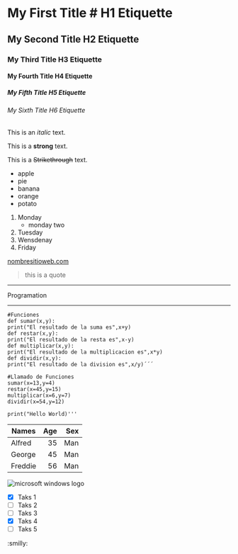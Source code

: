 <!-- Sintaxis de HTML -->
<!-- HEADINGS (Encabezados y tipos:) -->
# My First Title # H1 Etiquette 
## My Second Title H2 Etiquette 
### My Third Title H3 Etiquette
#### My Fourth Title H4 Etiquette
##### My Fifth Title H5 Etiquette
###### My Sixth Title H6 Etiquette

<!-- Texto en cursiva -->
This is an *italic* text.

<!-- Texto en negrita-->
This is a **strong** text.

<!-- Texto tachado-->
This is a ~~Strikethrough~~ text.

<!-- Underlist (listas desordenadas con viñetas)-->
* apple
* pie
* banana
* orange
* potato

<!-- Sorted Sublist (Método lista ordenada) -->
1. Monday
    * monday two <!-- Sub ítem -->
2. Tuesday
3. Wensdenay
4. Friday

<!-- Método para generar un enlace-->
[nombresitioweb.com](http://www.sitioweb.com)

<!-- Sintaxis para generar una cita -->
> this is a quote

<!--Línea horizontal divisoria-->
- - - 
Programation
- - -

    #Funciones
    def sumar(x,y):
    print("El resultado de la suma es",x+y)
    def restar(x,y):
    print("El resultado de la resta es",x-y)
    def multiplicar(x,y):
    print("El resultado de la multiplicacion es",x*y)
    def dividir(x,y):
    print("El resultado de la division es",x/y)´´´

    #Llamado de Funciones
    sumar(x=13,y=4)
    restar(x=45,y=15)
    multiplicar(x=6,y=7)
    dividir(x=54,y=12)

    print("Hello World)'''

| Names | Age | Sex |
 ------ |----:|----:| 
| Alfred| 35  | Man | 
| George| 45  | Man |
|Freddie| 56  | Man |   


<!-- Generar una imagen en Markdown -->

![microsoft windows logo](https://i2.wp.com/www.adamfowlerit.com/wp-content/uploads/2018/02/microsoftstorelogohero.png?fit=300%2C294&ssl=1)

<!--GITHUB MARKDOWN-->
* [x] Taks 1
* [ ] Taks 2
* [ ] Taks 3
* [x] Taks 4
* [ ] Taks 5

:smilly:
